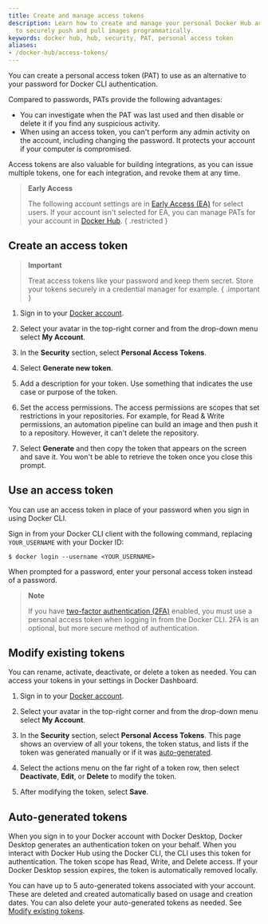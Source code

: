 ```yaml
---
title: Create and manage access tokens
description: Learn how to create and manage your personal Docker Hub access tokens
  to securely push and pull images programmatically.
keywords: docker hub, hub, security, PAT, personal access token
aliases: 
- /docker-hub/access-tokens/
---
```


You can create a personal access token (PAT) to use as an alternative to your password for Docker CLI authentication.

Compared to passwords, PATs provide the following advantages:

- You can investigate when the PAT was last used and then disable or delete it if you find any suspicious activity.
- When using an access token, you can't perform any admin activity on the account, including changing the password. It protects your account if your computer is compromised.
  
Access tokens are also valuable for building integrations, as you can issue multiple tokens, one for each integration, and revoke them at
any time.

> **Early Access**
>
> The following account settings are in [Early Access (EA)](/release-lifecycle/#early-access-ea) for select users. If your account isn't selected for EA,
> you can manage PATs for your account in [Docker Hub](https://hub.docker.com/settings/security).
{ .restricted }

## Create an access token

> **Important**
>
> Treat access tokens like your password and keep them secret. Store your tokens securely in a credential manager for example.
{ .important }

1. Sign in to your [Docker account](https://app.docker.com/login).

2. Select your avatar in the top-right corner and from the drop-down menu select **My Account**.

3. In the **Security** section, select **Personal Access Tokens**.

4. Select **Generate new token**.

5. Add a description for your token. Use something that indicates the use case or purpose of the token.

6. Set the access permissions.
   The access permissions are scopes that set restrictions in your
   repositories. For example, for Read & Write permissions, an automation
   pipeline can build an image and then push it to a repository. However, it
   can't delete the repository.

7. Select **Generate** and then copy the token that appears on the screen and save it. You won't be able
   to retrieve the token once you close this prompt.

## Use an access token

You can use an access token in place of your password when you sign in using Docker CLI.

Sign in from your Docker CLI client with the following command, replacing `YOUR_USERNAME` with your Docker ID:

```console
$ docker login --username <YOUR_USERNAME>
```

When prompted for a password, enter your personal access token instead of a password.

> **Note**
>
> If you have [two-factor authentication (2FA)](2fa/index.md) enabled, you must
> use a personal access token when logging in from the Docker CLI. 2FA is an
> optional, but more secure method of authentication.

## Modify existing tokens

You can rename, activate, deactivate, or delete a token as needed. You can access your tokens in your settings in Docker Dashboard.

1. Sign in to your [Docker account](https://app.docker.com/login).

2. Select your avatar in the top-right corner and from the drop-down menu select **My Account**.

3. In the **Security** section, select **Personal Access Tokens**.
   This page shows an overview of all your tokens, the token status, and lists if the token was generated manually or if it was [auto-generated](#auto-generated-tokens). 

4. Select the actions menu on the far right of a token row, then select **Deactivate**, **Edit**, or **Delete** to modify the token.

5. After modifying the token, select **Save**.

## Auto-generated tokens

When you sign in to your Docker account with Docker Desktop, Docker Desktop generates an authentication token on your behalf. When you interact with Docker Hub using the Docker CLI, the CLI uses this token for authentication. The token scope has Read, Write, and Delete access. If your Docker Desktop session expires, the token is automatically removed locally.

You can have up to 5 auto-generated tokens associated with your account. These are deleted and created automatically based on usage and creation dates. You can also delete your auto-generated tokens as needed. See [Modify existing tokens](#modify-existing-tokens).